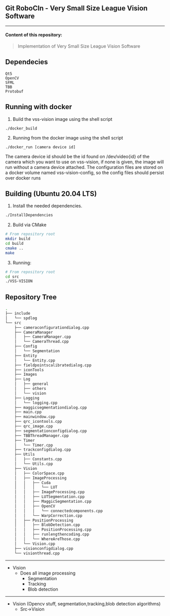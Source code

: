 ## Git RoboCIn - Very Small Size League Vision Software
---

#### Content of this repository:

> Implementation of Very Small Size League Vision Software

## Dependecies

```
Qt5
OpenCV
SFML
TBB
Protobuf
```
## Running with docker
1. Build the vss-vision image using the shell script
```shell
./docker_build
```

2. Running from the docker image using the shell script
```shell
./docker_run [camera device id]
```
The camera device id should be the id found on /dev/video{id} of the camera which you want to use on vss-vision, if none is given, the image will run without a camera device attached.
The configuration files are stored on a docker volume named vss-vision-config, so the config files should persist over docker runs
## Building (Ubuntu 20.04 LTS)

1. Install the needed dependencies.
```bash
./InstallDependencies
```

2. Build via CMake
```bash
# From repository root
mkdir build
cd build
cmake ..
make
```
3. Running:
```bash
# From repository root
cd src
./VSS-VISION
```

## Repository Tree

```bash
.
├── include
│   └── spdlog
└── src
    ├── cameraconfigurationdialog.cpp
    ├── CameraManager
    │   ├── CameraManager.cpp
    │   └── CameraThread.cpp
    ├── Config
    │   └── Segmentation
    ├── Entity
    │   └── Entity.cpp
    ├── fieldpointscalibratedialog.cpp
    ├── iconTools
    ├── Images
    ├── Log
    │   ├── general
    │   ├── others
    │   └── vision
    ├── Logging
    │   └── logging.cpp
    ├── maggicsegmentationdialog.cpp
    ├── main.cpp
    ├── mainwindow.cpp
    ├── qrc_icontools.cpp
    ├── qrc_image.cpp
    ├── segmentationconfigdialog.cpp
    ├── TBBThreadManager.cpp
    ├── Timer
    │   └── Timer.cpp
    ├── trackconfigdialog.cpp
    ├── Utils
    │   ├── Constants.cpp
    │   └── Utils.cpp
    ├── Vision
    │   ├── ColorSpace.cpp
    │   ├── ImageProcessing
    │   │   ├── Cuda
    │   │   │   └── LUT
    │   │   ├── ImageProcessing.cpp
    │   │   ├── LUTSegmentation.cpp
    │   │   ├── MaggicSegmentation.cpp
    │   │   ├── OpenCV
    │   │   │   └── connectedcomponents.cpp
    │   │   └── WarpCorrection.cpp
    │   ├── PositionProcessing
    │   │   ├── BlobDetection.cpp
    │   │   ├── PositionProcessing.cpp
    │   │   ├── runlengthencoding.cpp
    │   │   └── WhereAreThose.cpp
    │   └── Vision.cpp
    ├── visionconfigdialog.cpp
    └── visionthread.cpp
```
- - - 

* Vision
	* Does all image processing
		* Segmentation
		* Tracking
		* Blob detection

---
* Vision (Opencv stuff, segmentation,tracking,blob detection algorithms)
	* Src->Vision

